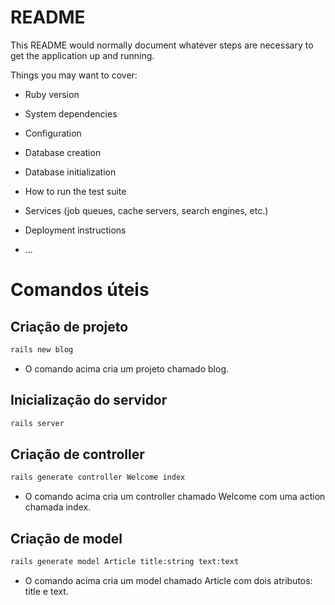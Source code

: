 # README

This README would normally document whatever steps are necessary to get the
application up and running.

Things you may want to cover:

* Ruby version

* System dependencies

* Configuration

* Database creation

* Database initialization

* How to run the test suite

* Services (job queues, cache servers, search engines, etc.)

* Deployment instructions

* ...

# Comandos úteis

## Criação de projeto

```bash
rails new blog
```

* O comando acima cria um projeto chamado blog.

## Inicialização do servidor

```bash
rails server
```

## Criação de controller

```bash
rails generate controller Welcome index
```

* O comando acima cria um controller chamado Welcome com uma action chamada index.

## Criação de model

```bash
rails generate model Article title:string text:text
```

* O comando acima cria um model chamado Article com dois atributos: title e text.